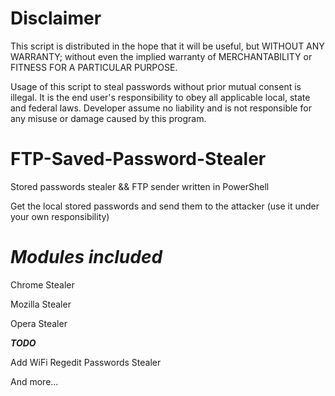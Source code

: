# Disclaimer
This script is distributed in the hope that it will be useful, but WITHOUT ANY WARRANTY; without even the implied warranty of MERCHANTABILITY or FITNESS FOR A PARTICULAR PURPOSE.

Usage of this script to steal passwords without prior mutual consent is illegal. It is the end user's responsibility to obey all applicable local, state and federal laws. Developer assume no liability and is not responsible for any misuse or damage caused by this program.

# FTP-Saved-Password-Stealer
Stored passwords stealer &amp;&amp; FTP sender written in PowerShell

Get the local stored passwords and send them to the attacker (use it under your own responsibility)

# *******Modules included*******
Chrome Stealer

Mozilla Stealer

Opera Stealer

*************TODO*************

Add WiFi Regedit Passwords Stealer



And more...
